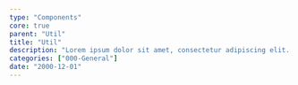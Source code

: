 ```yaml
---
type: "Components"
core: true
parent: "Util"
title: "Util"
description: "Lorem ipsum dolor sit amet, consectetur adipiscing elit. Nunc tempus laoreet leo sit amet iaculis."
categories: ["000-General"]
date: "2000-12-01"
---
```

